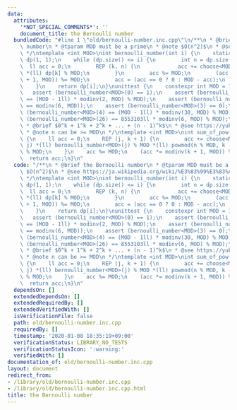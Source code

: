 ```yaml
---
data:
  attributes:
    '*NOT_SPECIAL_COMMENTS*': ''
    document_title: the Bernoulli number
  bundledCode: "#line 1 \"old/bernoulli-number.inc.cpp\"\n/**\n * @brief the Bernoulli\
    \ number\n * @tparam MOD must be a prime\n * @note $O(n^2)$\n * @see https://ja.wikipedia.org/wiki/%E3%83%99%E3%83%AB%E3%83%8C%E3%83%BC%E3%82%A4%E6%95%B0\n\
    \ */\ntemplate <int MOD>\nint bernoulli_number(int i) {\n    static vector<int>\
    \ dp(1, 1);\n    while (dp.size() <= i) {\n        int n = dp.size();\n      \
    \  ll acc = 0;\n        REP (k, n) {\n            acc += choose<MOD>(n + 1, k)\
    \ *(ll) dp[k] % MOD;\n        }\n        acc %= MOD;\n        (acc *= modinv(n\
    \ + 1, MOD)) %= MOD;\n        acc = (acc == 0 ? 0 : MOD - acc);\n        dp.push_back(acc);\n\
    \    }\n    return dp[i];\n}\nunittest {\n    constexpr int MOD = 1e9 + 7;\n \
    \   assert (bernoulli_number<MOD>(0) == 1);\n    assert (bernoulli_number<MOD>(1)\
    \ == (MOD - 1ll) * modinv(2, MOD) % MOD);\n    assert (bernoulli_number<MOD>(2)\
    \ == modinv(6, MOD));\n    assert (bernoulli_number<MOD>(3) == 0);\n    assert\
    \ (bernoulli_number<MOD>(4) == (MOD - 1ll) * modinv(30, MOD) % MOD);\n    assert\
    \ (bernoulli_number<MOD>(26) == 8553103ll * modinv(6, MOD) % MOD);\n}\n\n/**\n\
    \ * @brief $0^k + 1^k + 2^k + ... + (n - 1)^k$\n * @see https://yukicoder.me/problems/no/665\n\
    \ * @note n can be >= MOD\n */\ntemplate <int MOD>\nint sum_of_pow(ll n, int k)\
    \ {\n    ll acc = 0;\n    REP (j, k + 1) {\n        acc += choose<MOD>(k + 1,\
    \ j) *(ll) bernoulli_number<MOD>(j) % MOD *(ll) powmod(n % MOD, k - j + 1, MOD)\
    \ % MOD;\n    }\n    acc %= MOD;\n    (acc *= modinv(k + 1, MOD)) %= MOD;\n  \
    \  return acc;\n}\n"
  code: "/**\n * @brief the Bernoulli number\n * @tparam MOD must be a prime\n * @note\
    \ $O(n^2)$\n * @see https://ja.wikipedia.org/wiki/%E3%83%99%E3%83%AB%E3%83%8C%E3%83%BC%E3%82%A4%E6%95%B0\n\
    \ */\ntemplate <int MOD>\nint bernoulli_number(int i) {\n    static vector<int>\
    \ dp(1, 1);\n    while (dp.size() <= i) {\n        int n = dp.size();\n      \
    \  ll acc = 0;\n        REP (k, n) {\n            acc += choose<MOD>(n + 1, k)\
    \ *(ll) dp[k] % MOD;\n        }\n        acc %= MOD;\n        (acc *= modinv(n\
    \ + 1, MOD)) %= MOD;\n        acc = (acc == 0 ? 0 : MOD - acc);\n        dp.push_back(acc);\n\
    \    }\n    return dp[i];\n}\nunittest {\n    constexpr int MOD = 1e9 + 7;\n \
    \   assert (bernoulli_number<MOD>(0) == 1);\n    assert (bernoulli_number<MOD>(1)\
    \ == (MOD - 1ll) * modinv(2, MOD) % MOD);\n    assert (bernoulli_number<MOD>(2)\
    \ == modinv(6, MOD));\n    assert (bernoulli_number<MOD>(3) == 0);\n    assert\
    \ (bernoulli_number<MOD>(4) == (MOD - 1ll) * modinv(30, MOD) % MOD);\n    assert\
    \ (bernoulli_number<MOD>(26) == 8553103ll * modinv(6, MOD) % MOD);\n}\n\n/**\n\
    \ * @brief $0^k + 1^k + 2^k + ... + (n - 1)^k$\n * @see https://yukicoder.me/problems/no/665\n\
    \ * @note n can be >= MOD\n */\ntemplate <int MOD>\nint sum_of_pow(ll n, int k)\
    \ {\n    ll acc = 0;\n    REP (j, k + 1) {\n        acc += choose<MOD>(k + 1,\
    \ j) *(ll) bernoulli_number<MOD>(j) % MOD *(ll) powmod(n % MOD, k - j + 1, MOD)\
    \ % MOD;\n    }\n    acc %= MOD;\n    (acc *= modinv(k + 1, MOD)) %= MOD;\n  \
    \  return acc;\n}\n"
  dependsOn: []
  extendedDependsOn: []
  extendedRequiredBy: []
  extendedVerifiedWith: []
  isVerificationFile: false
  path: old/bernoulli-number.inc.cpp
  requiredBy: []
  timestamp: '2020-01-08 18:35:19+09:00'
  verificationStatus: LIBRARY_NO_TESTS
  verificationStatusIcon: ':warning:'
  verifiedWith: []
documentation_of: old/bernoulli-number.inc.cpp
layout: document
redirect_from:
- /library/old/bernoulli-number.inc.cpp
- /library/old/bernoulli-number.inc.cpp.html
title: the Bernoulli number
---
```

